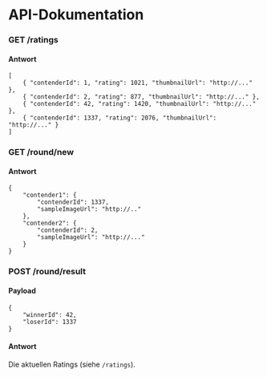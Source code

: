 # API-Dokumentation

### GET /ratings

#### Antwort

```
[
    { "contenderId": 1, "rating": 1021, "thumbnailUrl": "http://..." },
    { "contenderId": 2, "rating": 877, "thumbnailUrl": "http://..." },
    { "contenderId": 42, "rating": 1420, "thumbnailUrl": "http://..." },
    { "contenderId": 1337, "rating": 2076, "thumbnailUrl": "http://..." }
]
```


### GET /round/new

#### Antwort

```
{
    "contender1": {
        "contenderId": 1337,
        "sampleImageUrl": "http://.."
    },
    "contender2": {
        "contenderId": 2,
        "sampleImageUrl": "http://..."
    }
}
```

### POST /round/result

#### Payload

```
{
    "winnerId": 42,
    "loserId": 1337
}
```

#### Antwort

Die aktuellen Ratings (siehe `/ratings`).
